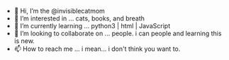 - 👋 Hi, I’m the @invisiblecatmom
- 👀 I’m interested in ... cats, books, and breath
- 🌱 I’m currently learning ... python3 | html | JavaScript
- 💞️ I’m looking to collaborate on ... people. i can people and learning this is new.
- 📫 How to reach me ... i mean... i don't think you want to.

<!---
invisiblecatmom/invisiblecatmom is a ✨ special ✨ repository because its `README.md` (this file) appears on your GitHub profile.
You can click the Preview link to take a look at your changes.
--->
